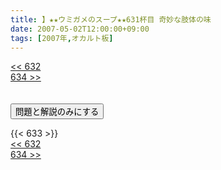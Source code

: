 ```yaml
---
title: 】★★ウミガメのスープ★★631杯目 奇妙な肢体の味
date: 2007-05-02T12:00:00+09:00
tags: [2007年,オカルト板]
---
```

<div class="th_left"><a href="../632"><< 632</a></div>
<div class="th_right"><a href="../634">634 >></a></div>
<br><br>
<script src="../../js/cupsoup.js"></script>
<form>
<input type="button" value="問題と解説のみにする" onClick="toggleCupsoup()">
</form>
{{< 633 >}}
<div class="th_left"><a href="../632"><< 632</a></div>
<div class="th_right"><a href="../634">634 >></a></div>